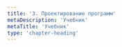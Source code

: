 ```yaml
---
title: '3. Проектирование программ'
metaDescription: 'Учебник'
metaTitle: 'Учебник'
type: 'chapter-heading'
---
```

